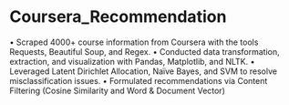 # Coursera_Recommendation
• Scraped 4000+ course information from Coursera with the tools Requests, Beautiful Soup, and Regex.
• Conducted data transformation, extraction, and visualization with Pandas, Matplotlib, and NLTK.
• Leveraged Latent Dirichlet Allocation, Naïve Bayes, and SVM to resolve misclassification issues.
• Formulated recommendations via Content Filtering (Cosine Similarity and Word & Document Vector)
